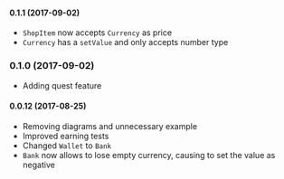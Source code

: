 #### 0.1.1 (2017-09-02)

- `ShopItem` now accepts `Currency` as price
- `Currency` has a `setValue` and only accepts number type

### 0.1.0 (2017-09-02)

- Adding quest feature

#### 0.0.12 (2017-08-25)

- Removing diagrams and unnecessary example
- Improved earning tests
- Changed `Wallet` to `Bank`
- `Bank` now allows to lose empty currency, causing to set the value as negative
